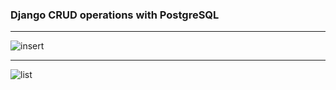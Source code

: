 ### Django CRUD operations with PostgreSQL
<hr>

![insert](https://user-images.githubusercontent.com/42801983/147706892-ebb1ac09-99f5-45f5-af10-872d5eaac6cc.png)

<hr>

![list](https://user-images.githubusercontent.com/42801983/147707052-75be8d92-b07e-4089-b234-3e07e1ca9165.png)
